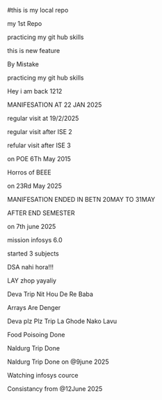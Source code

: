#this is my local repo 
<p>my 1st Repo</p>
<p>practicing my git hub skills</p>
<p>this is new feature</p>
<p>By Mistake</p>
<p>practicing my git hub skills</p>
<p>Hey i am back 1212</p>
<p>MANIFESATION AT 22 JAN 2025 </p>
<p>regular visit at 19/2/2025</p>
<p>regular visit after ISE 2</P>
<p>refular visit after ISE 3</p>
<p>on POE 6Th May 2015</p>
<p>Horros of BEEE</p>
<p>on 23Rd May 2025</p>
<p>MANIFESATION ENDED IN BETN 20MAY TO 31MAY </p>
<p>AFTER END SEMESTER</p>
<p>on 7th june 2025</p>
<p>mission infosys 6.0</p>
<p>started 3 subjects</p>
<p>DSA nahi hora!!!</p>
<p>LAY zhop yayaliy</p>
<p>Deva Trip Nit Hou De Re Baba</p>
<p>Arrays Are Denger</p>
<p>Deva plz Plz Trip La Ghode Nako Lavu</p>
<p>Food Poisoing Done</p>
<p>Naldurg Trip Done</p>
<p>Naldurg Trip Done on @9june 2025</p>
<p>Watching infosys cource</p>
<p>Consistancy from @12June 2025</p>
<p>
